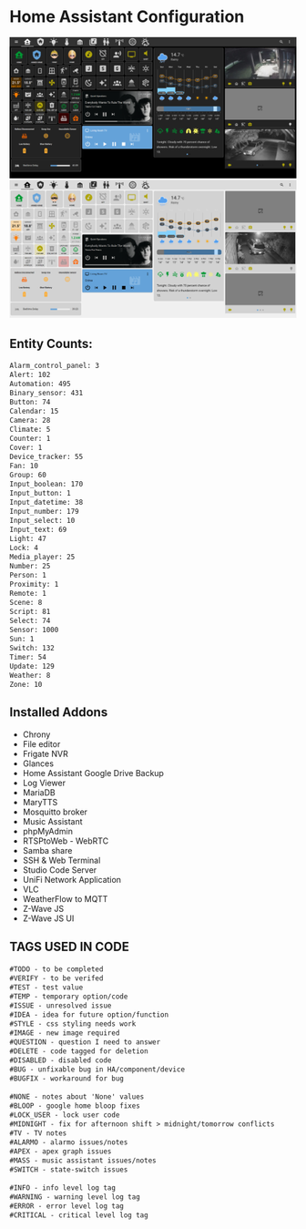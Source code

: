 # Home Assistant Configuration

![Home](https://github.com/jazzyisj/home-assistant-config/blob/master/www/screenshots/browser_home_2022_9_dark.png)
![Home](https://github.com/jazzyisj/home-assistant-config/blob/master/www/screenshots/browser_home_2022_9_light.png)

## Entity Counts:

    Alarm_control_panel: 3
    Alert: 102
    Automation: 495
    Binary_sensor: 431
    Button: 74
    Calendar: 15
    Camera: 28
    Climate: 5
    Counter: 1
    Cover: 1
    Device_tracker: 55
    Fan: 10
    Group: 60
    Input_boolean: 170
    Input_button: 1
    Input_datetime: 38
    Input_number: 179
    Input_select: 10
    Input_text: 69
    Light: 47
    Lock: 4
    Media_player: 25
    Number: 25
    Person: 1
    Proximity: 1
    Remote: 1
    Scene: 8
    Script: 81
    Select: 74
    Sensor: 1000
    Sun: 1
    Switch: 132
    Timer: 54
    Update: 129
    Weather: 8
    Zone: 10

## Installed Addons

- Chrony
- File editor
- Frigate NVR
- Glances
- Home Assistant Google Drive Backup
- Log Viewer
- MariaDB
- MaryTTS
- Mosquitto broker
- Music Assistant
- phpMyAdmin
- RTSPtoWeb - WebRTC
- Samba share
- SSH & Web Terminal
- Studio Code Server
- UniFi Network Application
- VLC
- WeatherFlow to MQTT
- Z-Wave JS
- Z-Wave JS UI

## TAGS USED IN CODE

    #TODO - to be completed
    #VERIFY - to be verifed
    #TEST - test value
    #TEMP - temporary option/code
    #ISSUE - unresolved issue
    #IDEA - idea for future option/function
    #STYLE - css styling needs work
    #IMAGE - new image required
    #QUESTION - question I need to answer
    #DELETE - code tagged for deletion
    #DISABLED - disabled code
    #BUG - unfixable bug in HA/component/device
    #BUGFIX - workaround for bug

    #NONE - notes about 'None' values
    #BLOOP - google home bloop fixes
    #LOCK_USER - lock user code
    #MIDNIGHT - fix for afternoon shift > midnight/tomorrow conflicts
    #TV - TV notes
    #ALARMO - alarmo issues/notes
    #APEX - apex graph issues
    #MASS - music assistant issues/notes
    #SWITCH - state-switch issues

    #INFO - info level log tag
    #WARNING - warning level log tag
    #ERROR - error level log tag
    #CRITICAL - critical level log tag
